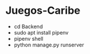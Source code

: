 # Juegos-Caribe

* cd Backend
* sudo apt install pipenv
* pipenv shell
* python manage.py runserver
